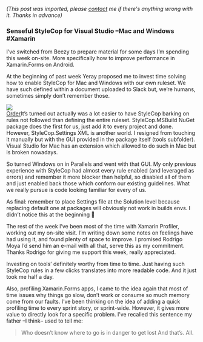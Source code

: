 *(This post was imported, please [contact](#/contact) me if there's anything wrong with it. Thanks in advance)*

### Senseful StyleCop for Visual Studio –Mac and Windows #Xamarin

I’ve switched from Beezy to prepare material for some days I’m spending this week on-site. More specifically how to improve performance in Xamarin.Forms on Android.

At the beginning of past week Yeray proposed me to invest time solving how to enable StyleCop for Mac and Windows with our own ruleset. We have such defined within a document uploaded to Slack but, we’re humans, sometimes simply don’t remember those.

![](https://cdn-images-1.medium.com/max/800/1*6it0DME2FbFhD0kWccl4Ag.jpeg)  
[Order](https://www.flickr.com/photos/svenwerk/3973734146/in/photolist-749qHG-sawuca-4RkSLC-mPECsq-gYZ2MJ-5vX8W3-7WoTud-qmcBZT-rjhD93-WV9dZJ-6RuyMp-ffrMNW-9GMpXp-ffcv9M-dpZ5T2-6NPoaB-6dBMB-8DagT3-4Fbjbd-dhi9Sx-7tMJ1u-eGsEG9-e2v1Uv-9rbBRk-5FxAxc-8dnePX-nZfN9W-59k9Ld-rcLrra-57hBUQ-ffpQNq-hGE67y-9MWPF1-oNz8L-rwDQmJ-SwVDdo-bwmCe6-ffcw2v-bwHzYB-9AdWdA-4PUE1h-85tQJC-8VBSCT-bwHzV6-iCPqut-ffcGgz-jKp1ME-ffcuMH-jAjca-UqTKLL)It’s turned out actually was a lot easier to have StyleCop barking on rules not followed than defining the entire ruleset. StyleCop.MSBuild NuGet package does the first for us, just add it to every project and done. However, StyleCop.Settings XML is another world. I resigned from touching it manually but with the GUI provided in the package itself (tools subfolder). Visual Studio for Mac has an extension which allowed to do such in Mac but is broken nowadays.

So turned Windows on in Parallels and went with that GUI. My only previous experience with StyleCop had almost every rule enabled (and leveraged as errors) and remember it more blocker than helpful, so disabled all of them and just enabled back those which conform our existing guidelines. What we really pursue is code looking familiar for every of us.

As final: remember to place Settings file at the Solution level because replacing default one at packages will obviously not work in builds envs. I didn’t notice this at the beginning 👼

The rest of the week I’ve been most of the time with Xamarin Profiler, working out my on-site visit. I’m writing down some notes on feelings have had using it, and found plenty of space to improve. I promised Rodrigo Moya I’d send him an e-mail with all that, serve this as my commitment. Thanks Rodrigo for giving me support this week, really appreciated.

Investing on tools’ definitely worthy from time to time. Just having such StyleCop rules in a few clicks translates into more readable code. And it just took me half a day.

Also, profiling Xamarin.Forms apps, I came to the idea again that most of time issues why things go slow, don’t work or consume so much memory come from our faults. I’ve been thinking on the idea of adding a quick profiling time to every sprint story, or sprint-wide. However, it gives more value to directly look for a specific problem. I’ve recalled this sentence my father –I think– used to tell me:


> Who doesn’t know where to go is in danger to get lost
And that’s. All.
